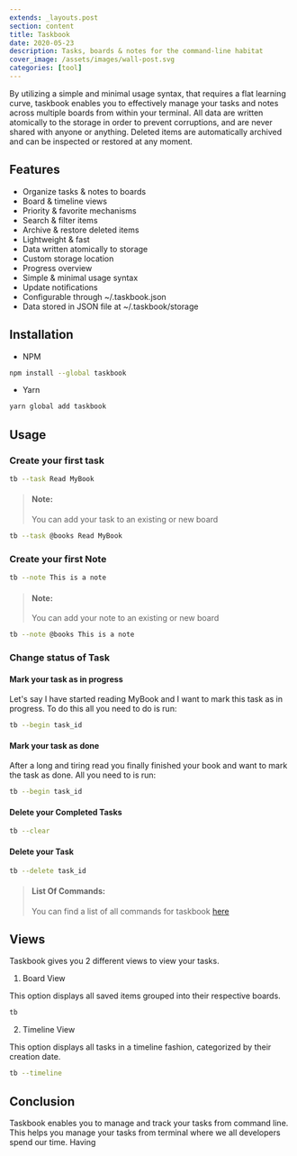 ```yaml
---
extends: _layouts.post
section: content
title: Taskbook
date: 2020-05-23
description: Tasks, boards & notes for the command-line habitat
cover_image: /assets/images/wall-post.svg
categories: [tool]
---
```


By utilizing a simple and minimal usage syntax, that requires a flat learning curve, taskbook enables you to effectively manage your tasks and notes across multiple boards from within your terminal. All data are written atomically to the storage in order to prevent corruptions, and are never shared with anyone or anything. Deleted items are automatically archived and can be inspected or restored at any moment.

## Features

<ul class="p-4 grid grid-cols-1 sm:grid-cols-2 gap-4 list-none">
    <li>Organize tasks & notes to boards</li>
    <li>Board & timeline views</li>
    <li>Priority & favorite mechanisms</li>
    <li>Search & filter items</li>
    <li>Archive & restore deleted items</li>
    <li>Lightweight & fast</li>
    <li>Data written atomically to storage</li>
    <li>Custom storage location</li>
    <li>Progress overview</li>
    <li>Simple & minimal usage syntax</li>
    <li>Update notifications</li>
    <li>Configurable through ~/.taskbook.json</li>
    <li>Data stored in JSON file at ~/.taskbook/storage</li>
</ul>


## Installation

- NPM
```bash
npm install --global taskbook
```

- Yarn
```bash
yarn global add taskbook
```

## Usage

### Create your first task

```bash
tb --task Read MyBook
```

> #### Note:
>
> You can add your task to an existing or new board

```bash
tb --task @books Read MyBook
```

<myimage url="/images/taskbook/task-created.png" alternate="Task Created"></myimage>

### Create your first Note

```bash
tb --note This is a note
```

> #### Note:
>
> You can add your note to an existing or new board

```bash
tb --note @books This is a note
```

### Change status of Task

#### Mark your task as in progress
Let's say I have started reading MyBook and I want to mark this task as in progress. To do this all you need to do is run:

```bash
tb --begin task_id
```
<myimage url="/images/taskbook/task-begin.png" alternate="Task Progress"></myimage>

#### Mark your task as done
After a long and tiring read you finally finished your book and want to mark the task as done. All you need to is run:

```bash
tb --begin task_id
```
<myimage url="/images/taskbook/task-done.png" alternate="Task Done"></myimage>

#### Delete your Completed Tasks

```bash
tb --clear
```

#### Delete your Task

```bash
tb --delete task_id
```

> #### List Of Commands:
>
> You can find a list of all commands for taskbook [here](https://github.com/klaussinani/taskbook#usage)

## Views

Taskbook gives you 2 different views to view your tasks.

1. Board View

This option displays all saved items grouped into their respective boards.

```bash
tb
```

<myimage url="/images/taskbook/task-board.png" alternate="Task Done"></myimage>

2. Timeline View

This option displays all tasks in a timeline fashion, categorized by their creation date.

```bash
tb --timeline
```

<myimage url="/images/taskbook/task-timeline.png" alternate="Task Done"></myimage>

## Conclusion

Taskbook enables you to manage and track your tasks from command line. This helps you manage your tasks from terminal where we all developers spend our time. Having